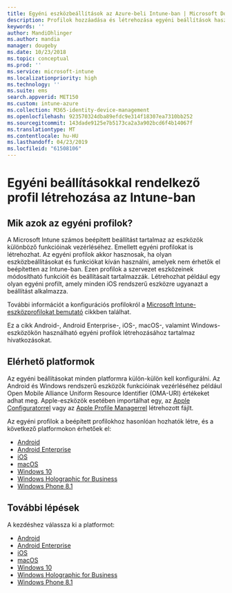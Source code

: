 ```yaml
---
title: Egyéni eszközbeállítások az Azure-beli Intune-ban | Microsoft Docs
description: Profilok hozzáadása és létrehozása egyéni beállítások használatához Windows Phone, Windows 8.1, Windows 10 vagy újabb rendszereken, valamint Android, Android Enterprise, macOS és iOS rendszerű eszközökön a Microsoft Intune használatával
keywords: ''
author: MandiOhlinger
ms.author: mandia
manager: dougeby
ms.date: 10/23/2018
ms.topic: conceptual
ms.prod: ''
ms.service: microsoft-intune
ms.localizationpriority: high
ms.technology: ''
ms.suite: ems
search.appverid: MET150
ms.custom: intune-azure
ms.collection: M365-identity-device-management
ms.openlocfilehash: 923570324dba89efdc9e314f18307ea7310bb252
ms.sourcegitcommit: 143dade9125e7b5173ca2a3a902bcd6f4b14067f
ms.translationtype: MT
ms.contentlocale: hu-HU
ms.lasthandoff: 04/23/2019
ms.locfileid: "61508106"
---
```

# <a name="create-a-profile-with-custom-settings-in-intune"></a>Egyéni beállításokkal rendelkező profil létrehozása az Intune-ban

## <a name="what-are-custom-profiles"></a>Mik azok az egyéni profilok?

A Microsoft Intune számos beépített beállítást tartalmaz az eszközök különböző funkcióinak vezérléséhez. Emellett egyéni profilokat is létrehozhat. Az egyéni profilok akkor hasznosak, ha olyan eszközbeállításokat és funkciókat kíván használni, amelyek nem érhetők el beépítetten az Intune-ban. Ezen profilok a szervezet eszközeinek módosítható funkcióit és beállításait tartalmazzák. Létrehozhat például egy olyan egyéni profilt, amely minden iOS rendszerű eszközre ugyanazt a beállítást alkalmazza.

További információt a konfigurációs profilokról a [Microsoft Intune-eszközprofilokat bemutató](device-profiles.md) cikkben találhat. 

Ez a cikk Android-, Android Enterprise-, iOS-, macOS-, valamint Windows-eszközökön használható egyéni profilok létrehozásához tartalmaz hivatkozásokat.

## <a name="available-platforms"></a>Elérhető platformok

Az egyéni beállításokat minden platformra külön-külön kell konfigurálni. Az Android és Windows rendszerű eszközök funkcióinak vezérléséhez például Open Mobile Alliance Uniform Resource Identifier (OMA-URI) értékeket adhat meg. Apple-eszközök esetében importálhat egy, az [Apple Configuratorrel](https://itunes.apple.com/us/app/apple-configurator-2/id1037126344?mt=12) vagy az [Apple Profile Managerrel](https://support.apple.com/profile-manager) létrehozott fájlt.

Az egyéni profilok a beépített profilokhoz hasonlóan hozhatók létre, és a következő platformokon érhetőek el:

- [Android](custom-settings-android.md)
- [Android Enterprise](custom-settings-android-for-work.md)
- [iOS](custom-settings-ios.md)
- [macOS](custom-settings-macos.md)
- [Windows 10](custom-settings-windows-10.md)
- [Windows Holographic for Business](custom-settings-windows-holographic.md)
- [Windows Phone 8.1](custom-settings-windows-phone-8-1.md)

## <a name="next-steps"></a>További lépések

A kezdéshez válassza ki a platformot:

- [Android](custom-settings-android.md)
- [Android Enterprise](custom-settings-android-for-work.md)
- [iOS](custom-settings-ios.md)
- [macOS](custom-settings-macos.md)
- [Windows 10](custom-settings-windows-10.md)
- [Windows Holographic for Business](custom-settings-windows-holographic.md)
- [Windows Phone 8.1](custom-settings-windows-phone-8-1.md)
